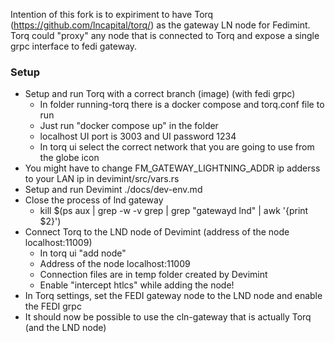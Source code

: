 Intention of this fork is to expiriment to have Torq (https://github.com/lncapital/torq/) as the gateway LN node for Fedimint. Torq could "proxy" any node that is connected to Torq and expose a single grpc interface to fedi gateway.

### Setup

- Setup and run Torq with a correct branch (image) (with fedi grpc)
  - In folder running-torq there is a docker compose and torq.conf file to run
  - Just run "docker compose up" in the folder
  - localhost UI port is 3003 and UI password 1234
  - In torq ui select the correct network that you are going to use from the globe icon
- You might have to change FM_GATEWAY_LIGHTNING_ADDR ip adderss to your LAN ip in devimint/src/vars.rs
- Setup and run Devimint ./docs/dev-env.md
- Close the process of lnd gateway
  -  kill $(ps aux | grep -w -v grep | grep "gatewayd lnd" | awk '{print $2}')
- Connect Torq to the LND node of Devimint (address of the node localhost:11009)
  - In torq ui "add node"
  - Address of the node localhost:11009
  - Connection files are in temp folder created by Devimint
  - Enable "intercept htlcs" while adding the node!
- In Torq settings, set the FEDI gateway node to the LND node and enable the FEDI grpc 
- It should now be possible to use the cln-gateway that is actually Torq (and the LND node)
